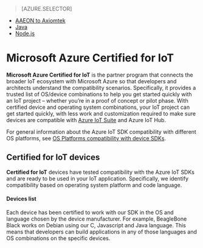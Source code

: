 > [AZURE.SELECTOR]
- [AAEON to Axiomtek](../articles/iot-hub-certified-devices-part1.md)
- [Java](../articles/iot-hub-certified-devices-part2.md)
- [Node.js](../articles/iot-hub-certified-devices-part3.md)

# Microsoft Azure Certified for IoT

**Microsoft Azure Certified for IoT** is the partner program that connects the broader IoT ecosystem with Microsoft Azure so that developers and architects understand the compatibility scenarios. Specifically, it provides a trusted list of OS/device combinations to help you get started quickly with an IoT project – whether you’re in a proof of concept or pilot phase. With certified device and operating system combinations, your IoT project can get started quickly, with less work and customization required to make sure devices are compatible with [Azure IoT Suite][lnk-iot-suite] and Azure IoT Hub.

For general information about the Azure IoT SDK compatibility with different OS platforms, see [OS Platforms compatibility with device SDKs][lnk-os-compatibility].

## Certified for IoT devices

**Certified for IoT** devices have tested compatibility with the Azure IoT SDKs and are ready to be used in your IoT application. Specifically, we identify compatibility based on operating system platform and code language.

#### Devices list

Each device has been certified to work with our SDK in the OS and language chosen by the device manufacturer. For example, BeagleBone Black works on Debian using our C, Javascript and Java language. This means that developers can build applications in any of those languages and OS combinations on the specific devices.

[lnk-iot-suite]: https://azure.microsoft.com/documentation/suites/iot-suite/
[lnk-os-compatibility]: iot-hub-tested-configurations.md
